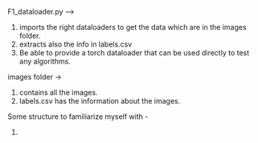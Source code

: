 F1_dataloader.py --> 

1. imports the right dataloaders to get the data which are in the images folder. 
2. extracts also the info in labels.csv 
3. Be able to provide a torch dataloader that can be used directly to test any algorithms.

images folder -> 

1. contains all the images. 
2. labels.csv has the information about the images.

Some structure to familiarize myself with - 

1. 